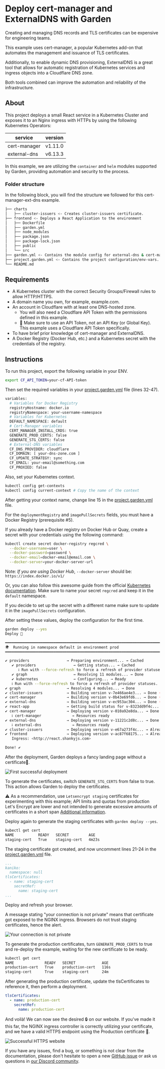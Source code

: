 # Deploy cert-manager and ExternalDNS with Garden

Creating and managing DNS records and TLS certificates can be expensive for engineering teams.

This example uses cert-manager, a popular Kubernetes add-on that automates the management and issuance of TLS certificates.

Additionally, to enable dynamic DNS provisioning, ExternalDNS is a great tool that allows for automatic registration of Kubernetes services and ingress objects into a Cloudflare DNS zone.

Both tools combined can improve the automation and reliability of the infrastructure.

## About

This project deploys a small React service in a Kubernetes Cluster and exposes it to an Nginx ingress with HTTPs by using the following Kubernetes Operators:

| service       |   version  |
|---------------|------------|
| cert-manager  |  v1.11.0   |
| external-dns  |   v6.13.3  |

In this example, we are utilizing the `container` and `helm` modules supported by Garden, providing automation and security to the process.

### Folder structure

In the following block, you will find the structure we followed for this cert-manager-ext-dns example.

````bash
├── charts
│   ├── cluster-issuers <- Creates cluster-issuers certificate.
├── frontend <- Deploys a React Application to the environment
│   ├── Dockerfile
│   ├── garden.yml
│   ├── node_modules
│   ├── package.json
│   ├── package-lock.json
│   ├── public
│   └── src
├── garden.yml <- Contains the module config for external-dns & cert-manager
├── project.garden.yml <- Contains the project configuration/env-vars.
└── README.md
````

## Requirements

- A Kubernetes cluster with the correct Security Groups/Firewall rules to allow HTTP/HTTPS.
- A domain name you own, for example, example.com.
- An account in Cloudflare with at least one DNS-hosted zone.
  - You will also need a Cloudflare API Token with the permissions defined in this example.
  - 🚨 Make sure to use an API Token, not an API Key (or Global Key). This example uses a Cloudflare API Token specifically.
- To have brief prior knowledge of cert-manager and ExternalDNS.
- A Docker Registry (Docker Hub, etc.) and a Kubernetes secret with the credentials of the registry.

## Instructions

To run this project, export the following variable in your ENV.

````bash
export CF_API_TOKEN=your-cf-API-token
````

Then set the required variables in your [project.garden.yml](./project.garden.yml) file (lines 32-47).

````bash
variables:
  # Variables for Docker Registry
  registryHostname: docker.io
  registryNamespace: your-username-namespace
  # Variables for Kubernetes
  DEFAULT_NAMESPACE: default
  # Cert-Manager variables
  CERT_MANAGER_INSTALL_CRDS: true
  GENERATE_PROD_CERTS: false
  GENERATE_STG_CERTS: false
  # External-DNS variables
  CF_DNS_PROVIDER: cloudflare
  CF_DOMAIN: [ your-dns-zone.com ]
  CF_UPDATE_STRATEGY: sync
  CF_EMAIL: your-email@something.com
  CF_PROXIED: false
````

Also, set your Kubernetes context.

````bash
kubectl config get-contexts
kubectl config current-context # Copy the name of the context
````

After getting your context name, change line 15 in the [project.garden.yml](./project.garden.yml) file.

For the `deploymentRegistry` and `imagePullSecrets` fields, you must have a Docker Registry (prerequisite #5).

If you already have a Docker registry on Docker Hub or Quay, create a secret with your credentials using the following command:

```bash
kubectl create secret docker-registry regcred \
  --docker-username=user \
  --docker-password=password \
  --docker-email=docker-email@email.com \
  --docker-server=your-docker-server-url
```

Note: *If you are using Docker Hub*, `--docker-server` should be: `https://index.docker.io/v1/`

Or, you can also follow this awesome guide from the official [Kubernetes documentation](https://kubernetes.io/docs/tasks/configure-pod-container/pull-image-private-registry/). Make sure to name your secret `regcred` and keep it in the `default` namespace.

If you decide to set up the secret with a different name make sure to update it in the `imagePullSecrets` configuration.

After setting these values, deploy the configuration for the first time.

````bash
garden deploy --yes
Deploy 🚀

━━━━━━━━━━━━━━━━━━━━━━━━━━━━━━━━━━━━━━━━━━━━━━━━━━━━━━━━━━━━━━━━━━━━━━━━━━━━━━━━
🌍  Running in namespace default in environment prod
━━━━━━━━━━━━━━━━━━━━━━━━━━━━━━━━━━━━━━━━━━━━━━━━━━━━━━━━━━━━━━━━━━━━━━━━━━━━━━━━

✔ providers                 → Preparing environment... → Cached
   ✔ providers                 → Getting status... → Cached
      ℹ Run with --force-refresh to force a refresh of provider statuses.
   ✔ graph                     → Resolving 11 modules... → Done
   ✔ kubernetes                → Configuring... → Ready
   ℹ Run with --force-refresh to force a refresh of provider statuses.
✔ graph                     → Resolving 4 modules... → Done
✔ cluster-issuers           → Building version v-7e466ae4e3... → Done (took 0 sec)
✔ cert-manager              → Building version v-0b43e69fd6... → Done (took 0.6 sec)
✔ external-dns              → Building version v-ec953ac304... → Done (took 1.1 sec)
✔ react-app                 → Getting build status for v-8323dd9f4c... → Already built
✔ cert-manager              → Deploying version v-010a92e8da... → Done (took 37 sec)
   ℹ cert-manager              → Resources ready
✔ external-dns              → Deploying version v-11221c2d8c... → Done (took 12.9 sec)
   ℹ external-dns              → Resources ready
✔ cluster-issuers           → Deploying version v-e67a273f4c... → Already deployed
✔ frontend                  → Deploying version v-ac87f68175... → Already deployed
   Ingress: <http://react.shankyjs.com>

Done! ✔️
````

After the deployment, Garden deploys a fancy landing page without a certificate🎉.

![First successful deployment](./images/firs-successful-deployment.png)

To generate the certificates, switch `GENERATE_STG_CERTS` from false to true. This action allows Garden to deploy the certificates.

⚠️ As a recommendation, use `Letsencrypt staging` certificates for experimenting with this example; API limits and quotas from production Let's Encrypt are lower and not intended to generate excessive amounts of certificates in a short span [Additional information](https://letsencrypt.org/docs/staging-environment/).

Deploy again to generate the staging certificates with `garden deploy --yes`.

````bash
kubectl get cert
NAME           READY   SECRET         AGE
staging-cert   True    staging-cert   4m23s
````

The staging certificate got created, and now uncomment lines 21-24 in the [project.garden.yml](./project.garden.yml) file.

````yaml
...
kaniko:
  namespace: null
tlsCertificates:
  - name: staging-cert
    secretRef:
      name: staging-cert
...
````

Deploy and refresh your browser.

A message stating "your connection is not private" means that certificate got exposed to the NGINX ingress. Browsers do not trust staging certificates, hence the alert.

![Your connection is not private](./images/your-connection-is-not-private.png)

To generate the production certificates, turn `GENERATE_PROD_CERTS` to true and re-deploy the example, waiting for the new certificate to be ready.

````bash
kubectl get cert
NAME              READY   SECRET            AGE
production-cert   True    production-cert   116s
staging-cert      True    staging-cert      24m
````

After generating the production certificate, update the tlsCertificates to reference it, then perform a deployment.

````yaml
tlsCertificates:
  - name: production-cert
    secretRef:
      name: production-cert
````

And voilà! We can now see the desired 🔒️ on our website. If you've made it this far, the NGINX ingress controller is correctly utilizing your certificate, and we have a valid HTTPS endpoint using the Production certificate 🕺.

![Successful HTTPS website](./images/successful-https-website.png)

If you have any issues, find a bug, or something is not clear from the documentation, please don't hesitate to open a new [GitHub issue](https://github.com/garden-io/garden/issues/new?template=BUG_REPORT.md) or ask us questions in [our Discord community](https://discord.gg/UetZGUKhNx).
